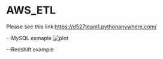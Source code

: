 # AWS_ETL
Please see this link:https://d527team1.pythonanywhere.com/

--MySQL exmaple 
![plot](MySQL-exmaple.png)

--Redshift example 
